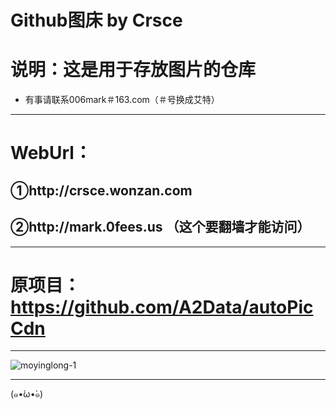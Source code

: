 Github图床 by Crsce
===

# 说明：这是用于存放图片的仓库
* 有事请联系006mark＃163.com（＃号换成艾特）
---
# WebUrl：
## ①http://crsce.wonzan.com
## ②http://mark.0fees.us （这个要翻墙才能访问）
---
# 原项目：https://github.com/A2Data/autoPicCdn
---
![moyinglong-1](https://cdn.jsdelivr.net/gh/text-01/imagestorage/2020/08/23/ff3908.png "康什么康！没康过龙嘛？")

---
(๑•́ω•̀๑)
